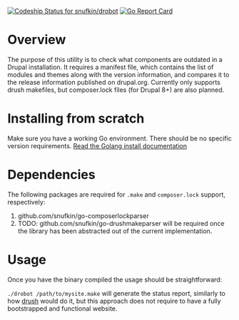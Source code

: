 [ ![Codeship Status for snufkin/drobot](https://app.codeship.com/projects/a3f473f0-3fcd-0136-942a-6a4ec1b9b8d8/status?branch=master)](https://app.codeship.com/projects/290926)
[![Go Report Card](https://goreportcard.com/badge/github.com/snufkin/drobot)](https://goreportcard.com/report/github.com/snufkin/drobot)

# Overview
The purpose of this utility is to check what components are outdated in a Drupal
 installation. It requires a manifest file, which contains the list of modules
 and themes along with the version information, and compares it to the release
 information published on drupal.org. Currently only supports drush makefiles,
 but composer.lock files (for Drupal 8+) are also planned.

# Installing from scratch

Make sure you have a working Go environment. There should be no specific
version requirements. [Read the Golang install documentation](https://golang.org/doc/install)

# Dependencies

The following packages are required for `.make` and `composer.lock` support, respectively:
1. github.com/snufkin/go-composerlockparser
1. TODO: github.com/snufkin/go-drushmakeparser will be required once the library has been abstracted out of the current implementation.

# Usage

Once you have the binary compiled the usage should be straightforward:

`./drobot /path/to/mysite.make` will generate the status report, similarly to
how [drush](https://www.drush.org/) would do it, but this approach does not
require to have a fully bootstrapped and functional website.

